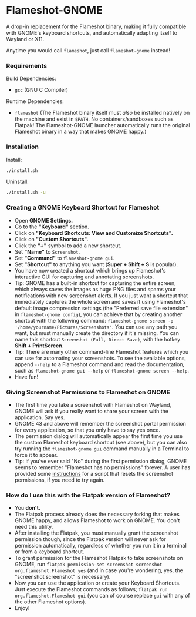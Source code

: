 # Flameshot-GNOME

A drop-in replacement for the Flameshot binary, making it fully compatible with
GNOME's keyboard shortcuts, and automatically adapting itself to Wayland or X11.

Anytime you would call `flameshot`, just call `flameshot-gnome` instead!


### Requirements

Build Dependencies:

- `gcc` (GNU C Compiler)

Runtime Dependencies:

- `flameshot` (The Flameshot binary itself must *also* be installed natively on
  the machine and exist in `$PATH`. No containers/sandboxes such as Flatpak!
  The Flameshot-GNOME launcher automatically runs the original Flameshot binary
  in a way that makes GNOME happy.)


### Installation

Install:

```sh
./install.sh
```

Uninstall:

```sh
./install.sh -u
```


### Creating a GNOME Keyboard Shortcut for Flameshot

- Open **GNOME Settings.**
- Go to the **"Keyboard"** section.
- Click on **"Keyboard Shortcuts: View and Customize Shortcuts".**
- Click on **"Custom Shortcuts".**
- Click the **"+"** symbol to add a new shortcut.
- Set **"Name"** to `Screenshot`.
- Set **"Command"** to `flameshot-gnome gui`.
- Set **"Shortcut"** to anything you want (**Super + Shift + S** is popular).
- You have now created a shortcut which brings up Flameshot's interactive GUI
  for capturing and annotating screenshots.
- Tip: GNOME has a built-in shortcut for capturing the entire screen, which
  always saves the images as huge PNG files and spams your notifications with
  new screenshot alerts. If you just want a shortcut that immediately captures
  the whole screen and saves it using Flameshot's default image compression
  settings (the "Preferred save file extension" in `flameshot-gnome config`),
  you can achieve that by creating another shortcut with the following command:
  `flameshot-gnome screen -p '/home/yourname/Pictures/Screenshots'`. You can
  use any path you want, but must manually create the directory if it's missing.
  You can name this shortcut `Screenshot (Full, Direct Save)`, with the hotkey
  **Shift + PrintScreen.**
- Tip: There are many other command-line Flameshot features which you can use for
  automating your screenshots. To see the available options, append `--help` to
  a Flameshot command and read the documentation, such as
  `flameshot-gnome gui --help` or `flameshot-gnome screen --help`.
- Have fun!


### Giving Screenshot Permissions to Flameshot on GNOME

- The first time you take a screenshot with Flameshot on Wayland, GNOME will ask
  if you really want to share your screen with the application. Say yes.
- GNOME 43 and above will remember the screenshot portal permission for every
  application, so that you only have to say yes once.
- The permission dialog will automatically appear the first time you use the
  custom Flameshot keyboard shortcut (see above), but you can also try running
  the `flameshot-gnome gui` command manually in a Terminal to force it to appear.
- Tip: If you've ever said "No" during the first permission dialog, GNOME seems
  to remember "Flameshot has no permissions" forever. A user has provided some
  [instructions](https://github.com/flameshot-org/flameshot/issues/2868#issuecomment-1384310540)
  for a script that resets the screenshot permissions, if you need to try again.


### How do I use this with the Flatpak version of Flameshot?

- You **don't.**
- The Flatpak process already does the necessary forking that makes GNOME happy,
  and allows Flameshot to work on GNOME. You don't need this utility.
- After installing the Flatpak, you must manually grant the screenshot permission
  though, since the Flatpak version will never ask for permission automatically,
  regardless of whether you run it in a terminal or from a keyboard shortcut.
- To grant permission for the Flameshot Flatpak to take screenshots on GNOME,
  run `flatpak permission-set screenshot screenshot org.flameshot.Flameshot yes`
  (and in case you're wondering, yes, the "screenshot screenshot" is necessary).
- Now you can use the application or create your Keyboard Shortcuts. Just execute
  the Flameshot commands as follows; `flatpak run org.flameshot.Flameshot gui`
  (you can of course replace `gui` with any of the other Flameshot options).
- Enjoy!
